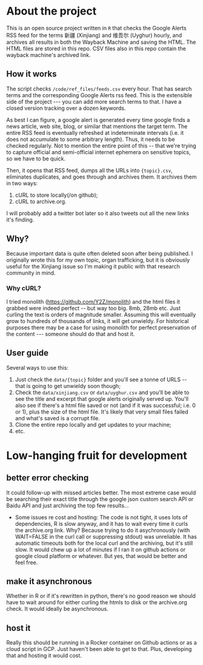 # About the project

This is an open source project written in `R` that checks the Google Alerts RSS feed for the terms 新疆 (Xinjiang) and 维吾尔 (Uyghur) hourly, and archives all results in both the Wayback Machine and saving the HTML. The HTML files are stored in this repo. CSV files also in this repo contain the wayback machine's archived link.

## How it works
The script checks `/code/ref_files/feeds.csv` every hour. That has search terms and the corresponding Google Alerts rss feed. This is the extensible side of the project --- you can add more search terms to that. I have a closed version tracking over a dozen keywords.

As best I can figure, a google alert is generated every time google finds a news article, web site, blog, or similar that mentions the target term. The entire RSS feed is eventually refreshed at indeterminate intervals (i.e. it does not accumulate to some arbitrary length). Thus, it needs to be checked regularly. Not to mention the entire point of this -- that we're trying to capture official and semi-official internet ephemera on sensitive topics, so we have to be quick.

Then, it opens that RSS feed, dumps all the URLs into `{topic}.csv`, eliminates duplicates, and goes through and archives them. It archives them in two ways: 

1. cURL to store locally(/on github); 
2. cURL to archive.org. 

I will probably add a twitter bot later so it also tweets out all the new links it's finding. 

## Why?
Because important data is quite often deleted soon after being published. I originally wrote this for my own topic, organ trafficking, but it is obviously useful for the Xinjiang issue so I'm making it public with that research community in mind. 

### Why cURL?
I tried monolith (https://github.com/Y2Z/monolith) and the html files it grabbed were indeed perfect -- but way too big. 8mb, 28mb etc. Just curling the text is orders of magnitude smaller. Assuming this will eventually grow to hundreds of thousands of links, it will get unwieldy. For historical purposes there may be a case for using monolith for perfect preservation of the content --- someone should do that and host it. 

## User guide
Several ways to use this: 

1. Just check the `data/{topic}` folder and you'll see a tonne of URLS -- that is going to get unwieldy soon though; 
2. Check the `data/xinjiang.csv` or `data/uyghur.csv` and you'll be able to see the title and excerpt that google alerts originally served up. You'll also see if there's a html file saved or not (and if it was successful; i.e. 0 or 1), plus the size of the html file. It's likely that very small files failed and what's saved is a corrupt file.
3. Clone the entire repo locally and get updates to your machine; 
4. etc.

# Low-hanging fruit for development
## better error checking
It could follow-up with missed articles better. The most extreme case would be searching their exact title through the google json custom search API or Baidu API and just archiving the top few results... 

* Some issues re cost and hosting: 
The code is not tight, it uses lots of dependencies, R is slow anyway, and it has to wait every time it curls the archive.org link. Why? Because trying to do it asychronously (with WAIT=FALSE in the curl call or suppressing stdout) was unreliable. It has automatic timeouts both for the local curl and the archiving, but it's still slow. It would chew up a lot of minutes if I ran it on github actions or google cloud platform or whatever. But yes, that would be better and feel free. 

## make it asynchronous
Whether in R or if it's rewritten in python, there's no good reason we should have to wait around for either curling the htmls to disk or the archive.org check. It would ideally be asynchronous. 

## host it
Really this should be running in a Rocker container on Github actions or as a cloud script in GCP. Just haven't been able to get to that. Plus, developing that and hosting it would cost.
